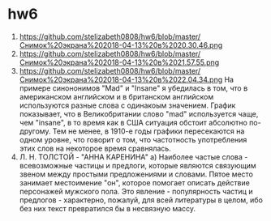 # hw6
1. https://github.com/stelizabeth0808/hw6/blob/master/Снимок%20экрана%202018-04-13%20в%2020.30.46.png
2. https://github.com/stelizabeth0808/hw6/blob/master/Снимок%20экрана%202018-04-13%20в%2021.57.55.png
3. https://github.com/stelizabeth0808/hw6/blob/master/Снимок%20экрана%202018-04-13%20в%2022.04.34.png
На примере синононимов "Mad" и "Insane" я убедилась в том, что в американском английском и в британском английском используются разные слова с одинакоым значением.
График показывает, что в Великобритании слово "mad" используется чаще, чем "insane", в то время как в США ситуация обстоит абсолютно по-другому.
Тем не менее, в 1910-е годы графики пересекаются на одном уровне, что говорит о том, что частотность употребления этих слов на некоторое время сравнялась.
4. Л. Н. ТОЛСТОЙ - "АННА КАРЕНИНА"
а) Наиболее частые слова - всевозможные частицы и предлоги, которые являются связующим звеном между простыми предложениями и словами. Пятое место занимает местоимение "он", которое помогает описать действие персонажей мужского пола.
Это явление - популярность частиц и предлогов - характерно, пожалуй, для всей литературы в целом, ибо без них текст превратился бы в несвязную массу.
